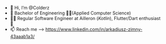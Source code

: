 - 👋 Hi, I’m @Colderz
- 💞️ Bachelor of Engineering 👨‍🎓(Applied Computer Science) 
- 🐱‍👤 Regular Software Engineer at Ailleron (*Kotlin*), Flutter/Dart enthusiast 📱
- 📫 Reach me --> https://www.linkedin.com/in/arkadiusz-zimny-43aaab1a3/
